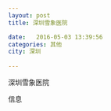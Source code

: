 ```yaml
--- 
layout: post 
title: 深圳雪象医院

date:   2016-05-03 13:39:56 
categories: 其他  
city: 深圳
  
--- 
```

   
深圳雪象医院

信息

